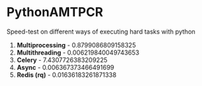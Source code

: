 # PythonAMTPCR
Speed-test on different ways of executing hard tasks with python
1. **Multiprocessing** - 0.8799086809158325
2. **Multithreading** - 0.006219840049743653
3. **Celery** - 7.4307726383209225
4. **Async** - 0.006367373466491699
5. **Redis (rq)** - 0.01636183261871338

